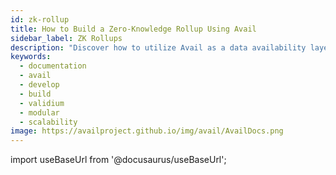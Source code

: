 ```yaml
---
id: zk-rollup
title: How to Build a Zero-Knowledge Rollup Using Avail
sidebar_label: ZK Rollups
description: "Discover how to utilize Avail as a data availability layer to build a rollup."
keywords:
  - documentation
  - avail
  - develop
  - build
  - validium
  - modular
  - scalability
image: https://availproject.github.io/img/avail/AvailDocs.png
---
```

import useBaseUrl from '@docusaurus/useBaseUrl';


